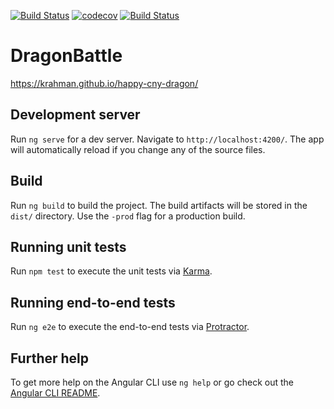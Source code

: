 [![Build Status](https://travis-ci.org/krahman/happy-cny-dragon.svg?branch=master)](https://travis-ci.org/krahman/happy-cny-dragon) [![codecov](https://codecov.io/gh/krahman/happy-cny-dragon/branch/master/graph/badge.svg)](https://codecov.io/gh/krahman/happy-cny-dragon) [![Build Status](https://ci.appveyor.com/api/projects/status/github/krahman/happy-cny-dragon?branch=master&svg=true)](https://ci.appveyor.com/project/krahman/happy-cny-dragon)

# DragonBattle
https://krahman.github.io/happy-cny-dragon/

## Development server

Run `ng serve` for a dev server. Navigate to `http://localhost:4200/`. The app will automatically reload if you change any of the source files.

## Build

Run `ng build` to build the project. The build artifacts will be stored in the `dist/` directory. Use the `-prod` flag for a production build.

## Running unit tests

Run `npm test` to execute the unit tests via [Karma](https://karma-runner.github.io).

## Running end-to-end tests

Run `ng e2e` to execute the end-to-end tests via [Protractor](http://www.protractortest.org/).

## Further help

To get more help on the Angular CLI use `ng help` or go check out the [Angular CLI README](https://github.com/angular/angular-cli/blob/master/README.md).
